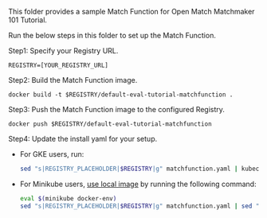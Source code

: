 This folder provides a sample Match Function for Open Match Matchmaker 101 Tutorial.

Run the below steps in this folder to set up the Match Function.

Step1: Specify your Registry URL.
```
REGISTRY=[YOUR_REGISTRY_URL]
```

Step2: Build the Match Function image.
```
docker build -t $REGISTRY/default-eval-tutorial-matchfunction .
```

Step3: Push the Match Function image to the configured Registry.
```
docker push $REGISTRY/default-eval-tutorial-matchfunction
```

Step4: Update the install yaml for your setup.

- For GKE users, run:
    ```bash
    sed "s|REGISTRY_PLACEHOLDER|$REGISTRY|g" matchfunction.yaml | kubectl apply -f -
    ```
- For Minikube users, [use local image](https://kubernetes.io/docs/setup/learning-environment/minikube/#use-local-images-by-re-using-the-docker-daemon) by running the following command:
    ```bash
    eval $(minikube docker-env)
    sed "s|REGISTRY_PLACEHOLDER|$REGISTRY|g" matchfunction.yaml | sed "s|Always|Never|g" | kubectl apply -f -
    ```